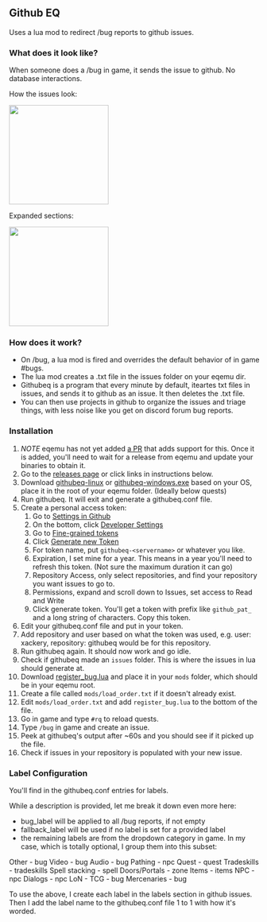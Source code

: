 ## Github EQ

Uses a lua mod to redirect /bug reports to github issues.

### What does it look like?

When someone does a /bug in game, it sends the issue to github. No database interactions.

How the issues look:

<img src="https://github.com/xackery/githubeq/assets/845670/53d2d5f4-fa34-4e67-92ef-adf44378b323" width="200">

Expanded sections:

<img src="https://github.com/xackery/githubeq/assets/845670/19e685bb-8be3-42bd-872b-815e5b83e12a" width="200">

### How does it work?

- On /bug, a lua mod is fired and overrides the default behavior of in game #bugs.
- The lua mod creates a .txt file in the issues folder on your eqemu dir.
- Githubeq is a program that every minute by default, iteartes txt files in issues, and sends it to github as an issue. It then deletes the .txt file.
- You can then use projects in github to organize the issues and triage things, with less noise like you get on discord forum bug reports.

### Installation

1. *NOTE* eqemu has not yet added [a PR](https://github.com/EQEmu/Server/pull/4209) that adds support for this. Once it is added, you'll need to wait for a release from eqemu and update your binaries to obtain it.
1. Go to the [releases page](https://github.com/xackery/githubeq/releases) or click links in instructions below.
1. Download [githubeq-linux](https://github.com/xackery/githubeq/releases/latest/download/githubeq-linux) or [githubeq-windows.exe](https://github.com/xackery/githubeq/releases/latest/download/githubeq-windows.exe) based on your OS, place it in the root of your eqemu folder. (Ideally below quests)
1. Run githubeq. It will exit and generate a githubeq.conf file.
1. Create a personal access token:
    1. Go to [Settings in Github](https://github.com/settings/profile)
    1. On the bottom, click [Developer Settings](https://github.com/settings/apps)
    1. Go to [Fine-grained tokens](https://github.com/settings/tokens?type=beta)
    1. Click [Generate new Token](https://github.com/settings/personal-access-tokens/new)
    1. For token name, put `githubeq-<servername>` or whatever you like. 
    1. Expiration, I set mine for a year. This means in a year you'll need to refresh this token. (Not sure the maximum duration it can go)
    1. Repository Access, only select repositories, and find your repository you want issues to go to.
    1. Permissions, expand and scroll down to Issues, set access to Read and Write 
    1. Click generate token. You'll get a token with prefix like `github_pat_` and a long string of characters. Copy this token.
1. Edit your githubeq.conf file and put in your token.
1. Add repository and user based on what the token was used, e.g. user: xackery, repository: githubeq would be for this repository.
1. Run githubeq again. It should now work and go idle.
1. Check if githubeq made an `issues` folder. This is where the issues in lua should generate at.
1. Download [register_bug.lua](https://github.com/xackery/githubeq/releases/latest/download/register_bug.lua) and place it in your `mods` folder, which should be in your eqemu root.
1. Create a file called `mods/load_order.txt` if it doesn't already exist.
1. Edit `mods/load_order.txt` and add `register_bug.lua` to the bottom of the file.
1. Go in game and type `#rq` to reload quests.
1. Type `/bug` in game and create an issue.
1. Peek at githubeq's output after ~60s and you should see if it picked up the file.
1. Check if issues in your repository is populated with your new issue.

### Label Configuration

You'll find in the githubeq.conf entries for labels.

While a description is provided, let me break it down even more here:

- bug_label will be applied to all /bug reports, if not empty
- fallback_label will be used if no label is set for a provided label
- the remaining labels are from the dropdown category in game. In my case, which is totally optional, I group them into this subset:

Other - bug
Video - bug
Audio - bug
Pathing - npc
Quest - quest
Tradeskills - tradeskills
Spell stacking - spell
Doors/Portals - zone
Items - items
NPC - npc
Dialogs - npc
LoN - TCG - bug
Mercenaries - bug

To use the above, I create each label in the labels section in github issues. Then I add the label name to the githubeq.conf file 1 to 1 with how it's worded.